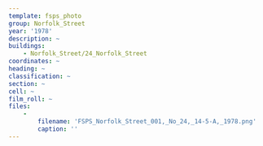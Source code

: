 ```yaml
---
template: fsps_photo
group: Norfolk_Street
year: '1978'
description: ~
buildings:
    - Norfolk_Street/24_Norfolk_Street
coordinates: ~
heading: ~
classification: ~
section: ~
cell: ~
film_roll: ~
files:
    -
        filename: 'FSPS_Norfolk_Street_001,_No_24,_14-5-A,_1978.png'
        caption: ''
---
```

